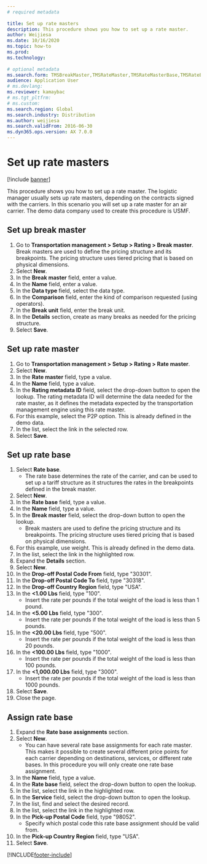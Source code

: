 ```yaml
--- 
# required metadata 
 
title: Set up rate masters
description: This procedure shows you how to set up a rate master. 
author: Weijiesa
ms.date: 10/16/2020
ms.topic: how-to 
ms.prod:  
ms.technology:  
 
# optional metadata 
ms.search.form: TMSBreakMaster,TMSRateMaster,TMSRateMasterBase,TMSRateBaseType, TMSRouteWorkbench
audience: Application User 
# ms.devlang:  
ms.reviewer: kamaybac
# ms.tgt_pltfrm:  
# ms.custom:  
ms.search.region: Global
ms.search.industry: Distribution
ms.author: weijiesa
ms.search.validFrom: 2016-06-30 
ms.dyn365.ops.version: AX 7.0.0 
---
```

# Set up rate masters

[!include [banner](../../includes/banner.md)]

This procedure shows you how to set up a rate master. The logistic manager usually sets up rate masters, depending on the contracts signed with the carriers. In this scenario you will set up a rate master for an air carrier. The demo data company used to create this procedure is USMF.

## Set up break master

1. Go to **Transportation management > Setup > Rating > Break master**. Break masters are used to define the pricing structure and its breakpoints. The pricing structure uses tiered pricing that is based on physical dimensions.  
1. Select **New**.
1. In the **Break master** field, enter a value.
1. In the **Name** field, enter a value.
1. In the **Data type** field, select the data type.
1. In the **Comparison** field, enter the kind of comparison requested (using operators).
1. In the **Break unit** field, enter the break unit.
1. In the **Details** section, create as many breaks as needed for the pricing structure.
1. Select **Save**.

## Set up rate master

1. Go to **Transportation management > Setup > Rating > Rate master**.
1. Select **New**.
1. In the **Rate master** field, type a value.
1. In the **Name** field, type a value.
1. In the **Rating metadata ID** field, select the drop-down button to open the lookup. The rating metadata ID will determine the data needed for the rate master, as it defines the metadata expected by the transportation management engine using this rate master.  
1. For this example, select the P2P option. This is already defined in the demo data.
1. In the list, select the link in the selected row.
1. Select **Save**.

## Set up rate base

1. Select **Rate base**.
    * The rate base determines the rate of the carrier, and can be used to set up a tariff structure as it structures the rates in the breakpoints defined in the break master.  
2. Select **New**.
3. In the **Rate base** field, type a value.
4. In the **Name** field, type a value.
5. In the **Break master** field, select the drop-down button to open the lookup.
    * Break masters are used to define the pricing structure and its breakpoints. The pricing structure uses tiered pricing that is based on physical dimensions.  
6. For this example, use weight. This is already defined in the demo data.
7. In the list, select the link in the highlighted row.
8. Expand the **Details** section.
9. Select **New**.
10. In the **Drop-off Postal Code From** field, type "30301".
11. In the **Drop-off Postal Code To** field, type "30318".
12. In the **Drop-off Country Region** field, type "USA".
13. In the **<1.00 Lbs** field, type "100".
    * Insert the rate per pounds if the total weight of the load is less than 1 pound.  
14. In the **<5.00 Lbs** field, type "300".
    * Insert the rate per pounds if the total weight of the load is less than 5 pounds.  
15. In the **<20.00 Lbs** field, type "500".
    * Insert the rate per pounds if the total weight of the load is less than 20 pounds.  
16. In the **<100.00 Lbs** field, type "1000".
    * Insert the rate per pounds if the total weight of the load is less than 100 pounds.  
17. In the **<1,000.00 Lbs** field, type "3000".
    * Insert the rate per pounds if the total weight of the load is less than 1000 pounds.  
18. Select **Save**.
19. Close the page.

## Assign rate base

1. Expand the **Rate base assignments** section.
2. Select **New**.
    * You can have several rate base assignments for each rate master. This makes it possible to create several different price points for each carrier depending on destinations, services, or different rate bases. In this procedure you will only create one rate base assignment.  
3. In the **Name** field, type a value.
4. In the **Rate base** field, select the drop-down button to open the lookup.
5. In the list, select the link in the highlighted row.
6. In the **Service** field, select the drop-down button to open the lookup.
7. In the list, find and select the desired record.
8. In the list, select the link in the highlighted row.
9. In the **Pick-up Postal Code** field, type "98052".
    * Specify which postal code this rate base assignment should be valid from.
10. In the **Pick-up Country Region** field, type "USA".
11. Select **Save**.


[!INCLUDE[footer-include](../../../includes/footer-banner.md)]